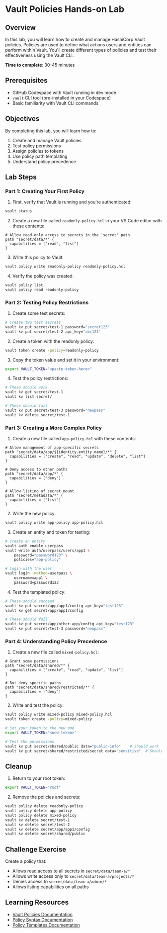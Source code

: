 # Vault Policies Hands-on Lab

## Overview
In this lab, you will learn how to create and manage HashiCorp Vault policies. Policies are used to define what actions users and entities can perform within Vault. You'll create different types of policies and test their effectiveness using the Vault CLI.

**Time to complete**: 30-45 minutes

## Prerequisites
- GitHub Codespace with Vault running in dev mode
- `vault` CLI tool (pre-installed in your Codespace)
- Basic familiarity with Vault CLI commands

## Objectives
By completing this lab, you will learn how to:
1. Create and manage Vault policies
2. Test policy permissions
3. Assign policies to tokens
4. Use policy path templating
5. Understand policy precedence

## Lab Steps

### Part 1: Creating Your First Policy

1. First, verify that Vault is running and you're authenticated:
```bash
vault status
```

2. Create a new file called `readonly-policy.hcl` in your VS Code editor with these contents:
```hcl
# Allow read-only access to secrets in the 'secret' path
path "secret/data/*" {
  capabilities = ["read", "list"]
}
```

3. Write this policy to Vault:
```bash
vault policy write readonly-policy readonly-policy.hcl
```

4. Verify the policy was created:
```bash
vault policy list
vault policy read readonly-policy
```

### Part 2: Testing Policy Restrictions

1. Create some test secrets:
```bash
# Create two test secrets
vault kv put secret/test-1 password="secret123"
vault kv put secret/test-2 api_key="abc123"
```

2. Create a token with the readonly policy:
```bash
vault token create -policy=readonly-policy
```

3. Copy the token value and set it in your environment:
```bash
export VAULT_TOKEN="<paste-token-here>"
```

4. Test the policy restrictions:
```bash
# These should work
vault kv get secret/test-1
vault kv list secret/

# These should fail
vault kv put secret/test-3 password="newpass"
vault kv delete secret/test-1
```

### Part 3: Creating a More Complex Policy

1. Create a new file called `app-policy.hcl` with these contents:
```hcl
# Allow management of app-specific secrets
path "secret/data/app/${identity.entity.name}/*" {
  capabilities = ["create", "read", "update", "delete", "list"]
}

# Deny access to other paths
path "secret/data/app/*" {
  capabilities = ["deny"]
}

# Allow listing of secret mount
path "secret/metadata/*" {
  capabilities = ["list"]
}
```

2. Write the new policy:
```bash
vault policy write app-policy app-policy.hcl
```

3. Create an entity and token for testing:
```bash
# Create an entity
vault auth enable userpass
vault write auth/userpass/users/app1 \
    password="password123" \
    policies="app-policy"

# Login with the user
vault login -method=userpass \
    username=app1 \
    password=password123
```

4. Test the templated policy:
```bash
# These should succeed
vault kv put secret/app/app1/config api_key="test123"
vault kv get secret/app/app1/config

# These should fail
vault kv put secret/app/other-app/config api_key="test123"
vault kv put secret/test-3 password="newpass"
```

### Part 4: Understanding Policy Precedence

1. Create a new file called `mixed-policy.hcl`:
```hcl
# Grant some permissions
path "secret/data/shared/*" {
  capabilities = ["create", "read", "update", "list"]
}

# But deny specific paths
path "secret/data/shared/restricted/*" {
  capabilities = ["deny"]
}
```

2. Write and test the policy:
```bash
vault policy write mixed-policy mixed-policy.hcl
vault token create -policy=mixed-policy

# Set your token to the new one
export VAULT_TOKEN="<new-token>"

# Test the permissions
vault kv put secret/shared/public data="public-info"    # Should work
vault kv put secret/shared/restricted/secret data="sensitive"  # Should fail
```

## Cleanup
1. Return to your root token:
```bash
export VAULT_TOKEN="root"
```

2. Remove the policies and secrets:
```bash
vault policy delete readonly-policy
vault policy delete app-policy
vault policy delete mixed-policy
vault kv delete secret/test-1
vault kv delete secret/test-2
vault kv delete secret/app/app1/config
vault kv delete secret/shared/public
```

## Challenge Exercise
Create a policy that:
- Allows read access to all secrets in `secret/data/team-a/*`
- Allows write access only to `secret/data/team-a/projects/*`
- Denies access to `secret/data/team-a/admin/*`
- Allows listing capabilities on all paths

## Learning Resources
- [Vault Policies Documentation](https://developer.hashicorp.com/vault/docs/concepts/policies)
- [Policy Syntax Documentation](https://developer.hashicorp.com/vault/docs/concepts/policies#policy-syntax)
- [Policy Templates Documentation](https://developer.hashicorp.com/vault/docs/concepts/policies#policy-templates)

